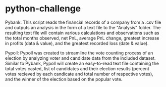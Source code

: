 # python-challenge

Pybank: This script reads the financial records of a company from a .csv file and outputs an analysis in the form of a text file to the "Analysis" folder. The resulting text file will contain various calculations and observations such as the total months observed, net PnL, average PnL change, greatest increase in profits (data & value), and the greatest recorded loss (date & value).

Pypoll: Pypoll was created to streamline the vote counting process of an election by analyzing voter and candidate data from the included dataset. Similar to Pybank, Pypoll will create an easy-to-read text file containing the total votes casted, list of candidates and their election results (percent votes recieved by each candicate and total number of respective votes), and the winner of the election based on the popular vote. 